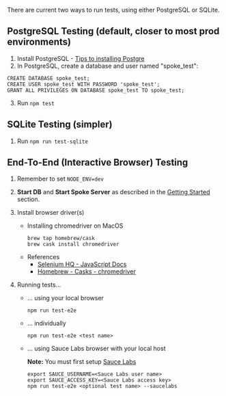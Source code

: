 There are current two ways to run tests, using either PostgreSQL or SQLite.

## PostgreSQL Testing (default, closer to most prod environments)

1) Install PostgreSQL - [Tips to installing Postgre](https://www.codementor.io/engineerapart/getting-started-with-postgresql-on-mac-osx-are8jcopb)
2) In PostgreSQL, create a database and user named "spoke_test":
```
CREATE DATABASE spoke_test;
CREATE USER spoke_test WITH PASSWORD 'spoke_test';
GRANT ALL PRIVILEGES ON DATABASE spoke_test TO spoke_test;
```
3) Run `npm test`

## SQLite Testing (simpler)

1) Run `npm run test-sqlite`

## End-To-End (Interactive Browser) Testing

1. Remember to set `NODE_ENV=dev` 
1. **Start DB** and **Start Spoke Server** as described in the [Getting Started](
https://github.com/MoveOnOrg/Spoke/blob/main/README.md#getting-started) section. 
1. Install browser driver(s)
    
    * Installing chromedriver on MacOS
        ```
        brew tap homebrew/cask
        brew cask install chromedriver
        ```
    * References
        * [Selenium HQ - JavaScript Docs](http://seleniumhq.github.io/selenium/docs/api/javascript/)
        * [Homebrew - Casks - chromedriver](https://github.com/Homebrew/homebrew-cask/blob/master/Casks/chromedriver.rb)
1. Running tests...
    * ... using your local browser
      ```
      npm run test-e2e
      ```
    * ... individually
      ```
      npm run test-e2e <test name>
      ```
    * ... using Sauce Labs browser with your local host
      
      **Note:** You must first setup [Sauce Labs](https://github.com/MoveOnOrg/Spoke/blob/main/docs/EXPLANATION-end-to-end-tests.md#saucelabs)
      ```
      export SAUCE_USERNAME=<Sauce Labs user name>
      export SAUCE_ACCESS_KEY=<Sauce Labs access key>
      npm run test-e2e <optional test name> --saucelabs
      ```